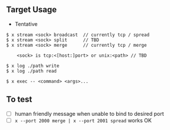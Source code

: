 
## Target Usage

- Tentative

```
$ x stream <sock> broadcast  // currently tcp / spread
$ x stream <sock> split      // TBD
$ x stream <sock> merge      // currently tcp / merge

    <sock> is tcp:<[host:]port> or unix:<path> // TBD

$ x log ./path write
$ x log ./path read

$ x exec -- <command> <args>...
```

## To test

- [ ] human friendly message when unable to bind to desired port
- [ ] `x --port 2000 merge | x --port 2001 spread` works OK
